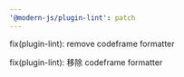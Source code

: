 ```yaml
---
'@modern-js/plugin-lint': patch
---
```


fix(plugin-lint): remove codeframe formatter

fix(plugin-lint): 移除 codeframe formatter

